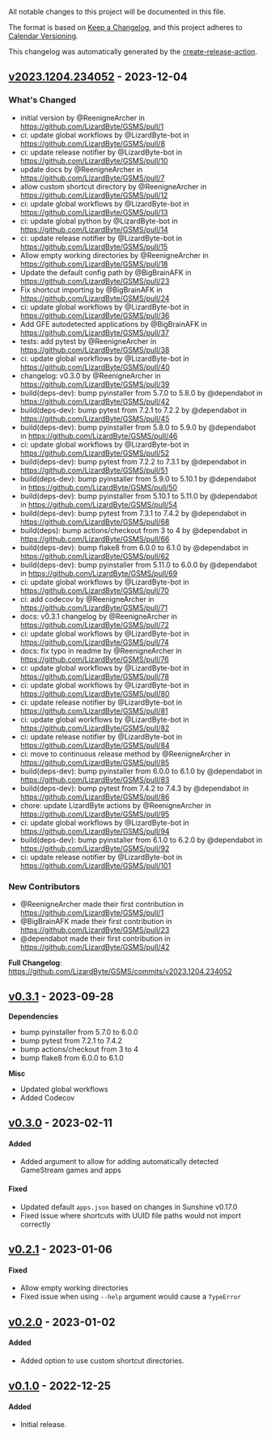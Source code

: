 <!-- # Changelog -->

All notable changes to this project will be documented in this file.

The format is based on [Keep a Changelog](https://keepachangelog.com/en/1.0.0/),
and this project adheres to [Calendar Versioning](https://calver.org/).

This changelog was automatically generated by the
[create-release-action](https://github.com/LizardByte/create-release-action).

## [v2023.1204.234052] - 2023-12-04

### What's Changed
* initial version by @ReenigneArcher in https://github.com/LizardByte/GSMS/pull/1
* ci: update global workflows by @LizardByte-bot in https://github.com/LizardByte/GSMS/pull/8
* ci: update release notifier by @LizardByte-bot in https://github.com/LizardByte/GSMS/pull/10
* update docs by @ReenigneArcher in https://github.com/LizardByte/GSMS/pull/7
* allow custom shortcut directory by @ReenigneArcher in https://github.com/LizardByte/GSMS/pull/12
* ci: update global workflows by @LizardByte-bot in https://github.com/LizardByte/GSMS/pull/13
* ci: update global python by @LizardByte-bot in https://github.com/LizardByte/GSMS/pull/14
* ci: update release notifier by @LizardByte-bot in https://github.com/LizardByte/GSMS/pull/15
* Allow empty working directories by @ReenigneArcher in https://github.com/LizardByte/GSMS/pull/18
* Update the default config path by @BigBrainAFK in https://github.com/LizardByte/GSMS/pull/23
* Fix shortcut importing by @BigBrainAFK in https://github.com/LizardByte/GSMS/pull/24
* ci: update global workflows by @LizardByte-bot in https://github.com/LizardByte/GSMS/pull/36
* Add GFE autodetected applications by @BigBrainAFK in https://github.com/LizardByte/GSMS/pull/37
* tests: add pytest by @ReenigneArcher in https://github.com/LizardByte/GSMS/pull/38
* ci: update global workflows by @LizardByte-bot in https://github.com/LizardByte/GSMS/pull/40
* changelog: v0.3.0 by @ReenigneArcher in https://github.com/LizardByte/GSMS/pull/39
* build(deps-dev): bump pyinstaller from 5.7.0 to 5.8.0 by @dependabot in https://github.com/LizardByte/GSMS/pull/42
* build(deps-dev): bump pytest from 7.2.1 to 7.2.2 by @dependabot in https://github.com/LizardByte/GSMS/pull/45
* build(deps-dev): bump pyinstaller from 5.8.0 to 5.9.0 by @dependabot in https://github.com/LizardByte/GSMS/pull/46
* ci: update global workflows by @LizardByte-bot in https://github.com/LizardByte/GSMS/pull/52
* build(deps-dev): bump pytest from 7.2.2 to 7.3.1 by @dependabot in https://github.com/LizardByte/GSMS/pull/51
* build(deps-dev): bump pyinstaller from 5.9.0 to 5.10.1 by @dependabot in https://github.com/LizardByte/GSMS/pull/50
* build(deps-dev): bump pyinstaller from 5.10.1 to 5.11.0 by @dependabot in https://github.com/LizardByte/GSMS/pull/54
* build(deps-dev): bump pytest from 7.3.1 to 7.4.2 by @dependabot in https://github.com/LizardByte/GSMS/pull/68
* build(deps): bump actions/checkout from 3 to 4 by @dependabot in https://github.com/LizardByte/GSMS/pull/66
* build(deps-dev): bump flake8 from 6.0.0 to 6.1.0 by @dependabot in https://github.com/LizardByte/GSMS/pull/62
* build(deps-dev): bump pyinstaller from 5.11.0 to 6.0.0 by @dependabot in https://github.com/LizardByte/GSMS/pull/69
* ci: update global workflows by @LizardByte-bot in https://github.com/LizardByte/GSMS/pull/70
* ci: add codecov by @ReenigneArcher in https://github.com/LizardByte/GSMS/pull/71
* docs: v0.3.1 changelog by @ReenigneArcher in https://github.com/LizardByte/GSMS/pull/72
* ci: update global workflows by @LizardByte-bot in https://github.com/LizardByte/GSMS/pull/74
* docs: fix typo in readme by @ReenigneArcher in https://github.com/LizardByte/GSMS/pull/76
* ci: update global workflows by @LizardByte-bot in https://github.com/LizardByte/GSMS/pull/78
* ci: update global workflows by @LizardByte-bot in https://github.com/LizardByte/GSMS/pull/80
* ci: update release notifier by @LizardByte-bot in https://github.com/LizardByte/GSMS/pull/81
* ci: update global workflows by @LizardByte-bot in https://github.com/LizardByte/GSMS/pull/82
* ci: update release notifier by @LizardByte-bot in https://github.com/LizardByte/GSMS/pull/84
* ci: move to continuous release method by @ReenigneArcher in https://github.com/LizardByte/GSMS/pull/85
* build(deps-dev): bump pyinstaller from 6.0.0 to 6.1.0 by @dependabot in https://github.com/LizardByte/GSMS/pull/83
* build(deps-dev): bump pytest from 7.4.2 to 7.4.3 by @dependabot in https://github.com/LizardByte/GSMS/pull/86
* chore: update LizardByte actions by @ReenigneArcher in https://github.com/LizardByte/GSMS/pull/95
* ci: update global workflows by @LizardByte-bot in https://github.com/LizardByte/GSMS/pull/94
* build(deps-dev): bump pyinstaller from 6.1.0 to 6.2.0 by @dependabot in https://github.com/LizardByte/GSMS/pull/92
* ci: update release notifier by @LizardByte-bot in https://github.com/LizardByte/GSMS/pull/101

### New Contributors
* @ReenigneArcher made their first contribution in https://github.com/LizardByte/GSMS/pull/1
* @BigBrainAFK made their first contribution in https://github.com/LizardByte/GSMS/pull/23
* @dependabot made their first contribution in https://github.com/LizardByte/GSMS/pull/42

**Full Changelog**: https://github.com/LizardByte/GSMS/commits/v2023.1204.234052

## [v0.3.1] - 2023-09-28

**Dependencies**
- bump pyinstaller from 5.7.0 to 6.0.0
- bump pytest from 7.2.1 to 7.4.2
- bump actions/checkout from 3 to 4
- bump flake8 from 6.0.0 to 6.1.0

**Misc**
- Updated global workflows
- Added Codecov

## [v0.3.0] - 2023-02-11

#### Added
- Added argument to allow for adding automatically detected GameStream games and apps
#### Fixed
- Updated default `apps.json` based on changes in Sunshine v0.17.0
- Fixed issue where shortcuts with UUID file paths would not import correctly

## [v0.2.1] - 2023-01-06

#### Fixed
- Allow empty working directories
- Fixed issue when using `--help` argument would cause a `TypeError`

## [v0.2.0] - 2023-01-02

#### Added
- Added option to use custom shortcut directories.

## [v0.1.0] - 2022-12-25

#### Added
- Initial release.

[v2023.1204.234052]: https://github.com/LizardByte/GSMS/releases/tag/v2023.1204.234052
[v0.3.1]: https://github.com/LizardByte/GSMS/releases/tag/v0.3.1
[v0.3.0]: https://github.com/LizardByte/GSMS/releases/tag/v0.3.0
[v0.2.1]: https://github.com/LizardByte/GSMS/releases/tag/v0.2.1
[v0.2.0]: https://github.com/LizardByte/GSMS/releases/tag/v0.2.0
[v0.1.0]: https://github.com/LizardByte/GSMS/releases/tag/v0.1.0

